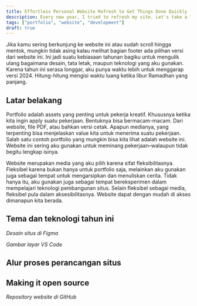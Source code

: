 ```yaml
---
title: Effortless Personal Website Refresh to Get Things Done Quickly
description: Every new year, I tried to refresh my site. Let's take a look at the changes made to my personal website in 2024.
tags: ["portfolio", "website", "development"]
draft: true
---
```


Jika kamu sering berkunjung ke website ini atau sudah scroll hingga mentok, mungkin tidak asing kalau melihat bagian footer ada pilihan versi dari website ini. Ini jadi suatu kebiasaan tahunan bagiku untuk mengulik ulang bagaimana desain, tata letak, maupun teknologi yang aku gunakan. Karena tahun ini serasa longgar, aku punya waktu lebih untuk menggarap versi 2024. Hitung-hitung mengisi waktu luang ketika libur Ramadhan yang panjang.

## Latar belakang

Portfolio adalah assets yang penting untuk pekerja kreatif. Khususnya ketika kita ingin apply suatu pekerjaan. Bentuknya bisa bermacam-macam. Dari website, file PDF, atau bahkan versi cetak. Apapun medianya, yang terpenting bisa menjelaskan value kita untuk menerima suatu pekerjaan. Salah satu contoh portfolio yang mungkin bisa kita lihat adalah website ini. Website ini sering aku gunakan untuk meminang pekerjaan–walaupun tidak begitu lengkap isinya.

Website merupakan media yang aku pilih karena sifat fleksibilitasnya. Fleksibel karena bukan hanya untuk portfolio saja, melainkan aku gunakan juga sebagai tempat untuk mengarsipkan dan menuliskan cerita. Tidak hanya itu, aku gunakan juga sebagai tempat bereksperimen dalam mempelajari teknologi pembangunan situs. Selain fleksibel sebagai media, fleksibel pula dalam aksesibilitasnya. Website dapat dengan mudah di akses dimanapun kita berada.

## Tema dan teknologi tahun ini

*Desain situs di Figma*

*Gambar layar VS Code*

## Alur proses perancangan situs

## Making it open source

*Repository website di GitHub*